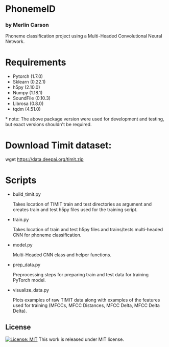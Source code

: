 # PhonemeID
### by Merlin Carson
Phoneme classification project using a Multi-Headed Convolutional Neural Network.

# Requirements
* Pytorch (1.7.0)
* Sklearn (0.22.1)
* h5py (2.10.0)
* Numpy (1.18.1)
* SoundFile (0.10.3)
* Librosa (0.8.0)
* tqdm (4.51.0)

\* note: The above package version were used for development and testing, but exact versions shouldn't be required.

# Download Timit dataset:
wget https://data.deepai.org/timit.zip 

# Scripts

- build_timit.py

    Takes location of TIMIT train and test directories as argument and creates train and test h5py files used for the training script.
  
 - train.py
 
    Takes location of train and test h5py files and trains/tests multi-headed CNN for phoneme classification.
  
  - model.py
  
    Multi-Headed CNN class and helper functions.
  
  - prep_data.py
  
    Preprocessing steps for preparing train and test data for training PyTorch model.
  
  - visualize_data.py
  
    Plots examples of raw TIMIT data along with examples of the features used for training (MFCCs, MFCC Distances, MFCC Delta, MFCC Delta Delta).
  
## License
[![License: MIT](https://img.shields.io/badge/License-MIT-yellow.svg)](https://github.com/mpc6/PhonemeID/blob/master/LICENSE.txt)
This work is released under MIT license.
